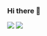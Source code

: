 ### Hi there 👋
<img src="https://img.shields.io/badge/javascript-F7DF1E.svg?&style=for-the-badge&logo=python&logoColor=white"/>
<img src="https://img.shields.io/badge/Tech_Blog-DD0B78?style=flat-square&logo=GitHub%20Sponsors&logoColor=white"/>
